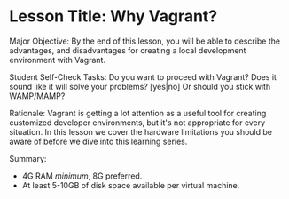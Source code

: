 # Lesson Title: Why Vagrant?

Major Objective: By the end of this lesson, you will be able to describe the advantages, and disadvantages for creating a local development environment with Vagrant.

Student Self-Check Tasks: Do you want to proceed with Vagrant? Does it sound like it will solve your problems? [yes|no] Or should you stick with WAMP/MAMP?

Rationale: Vagrant is getting a lot attention as a useful tool for creating customized developer environments, but it's not appropriate for every situation. In this lesson we cover the hardware limitations you should be aware of before we dive into this learning series.

Summary:

- 4G RAM *minimum*, 8G preferred. 
- At least 5-10GB of disk space available per virtual machine.

